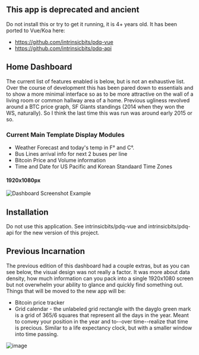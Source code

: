 ## This app is deprecated and ancient

Do not install this or try to get it running, it is 4+ years old. It has been ported to Vue/Koa here:

- https://github.com/intrinsicbits/pdq-vue
- https://github.com/intrinsicbits/pdq-api

## Home Dashboard

The current list of features enabled is below, but is not an exhaustive list. Over the course of development this has been pared down to essentials and to show a more minimal interface so as to be more attractive on the wall of a living room or common hallway area of a home. Previous ugliness revolved around a BTC price graph, SF Giants standings (2014 when they won the WS, naturally). So I think the last time this was run was around early 2015 or so.

### Current Main Template Display Modules

- Weather Forecast and today's temp in F° and C°.
- Bus Lines arrival info for next 2 buses per line
- Bitcoin Price and Volume information
- Time and Date for US Pacific and Korean Standaard Time Zones

#### 1920x1080px
![Dashboard Screenshot Example](https://user-images.githubusercontent.com/67282/51047507-805a2f00-157d-11e9-85cd-6523ed69508d.png)

## Installation

Do not use this application. See intrinsicbits/pdq-vue and intrinsicbits/pdq-api for the new version of this project.

## Previous Incarnation

The previous edition of this dashboard had a couple extras, but as you can see below, the visual design was not really a factor. It was more about data density, how much information can you pack into a single 1920x1080 screen but not overwhelm your ability to glance and quickly find something out. Things that will be moved to the new app will be:

- Bitcoin price tracker
- Grid calendar - the unlabeled grid rectangle with the dayglo green mark is a grid of 365/6 squares that represent all the days in the year. Meant to convey your position in the year and to--over time--realize that time is precious. Similar to a life expectancy clock, but with a smaller window into time passing.


![image](https://user-images.githubusercontent.com/67282/51620007-5a6e4c00-1ee6-11e9-8f64-ed696af7911a.png)
